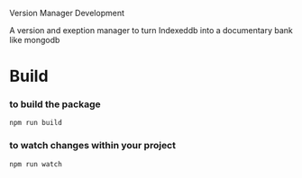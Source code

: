 Version Manager Development

A version and exeption manager to turn Indexeddb into a documentary bank like mongodb

# Build

### to build the package
```
npm run build
```

### to watch changes within your project
```
npm run watch
```